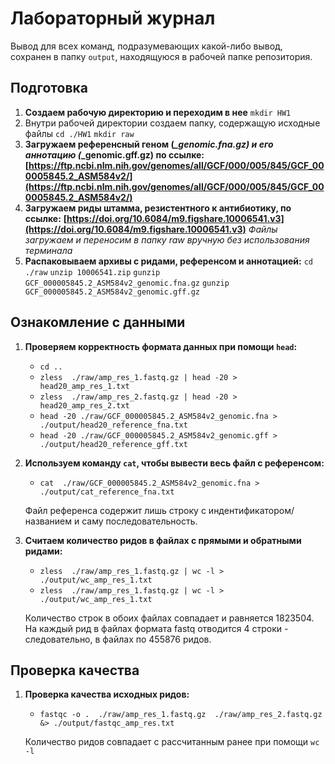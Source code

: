 # Лабораторный журнал
Вывод для всех команд, подразумевающих какой-либо вывод, сохранен в папку `output`, находящуюся в рабочей папке репозитория. 
## Подготовка

1. **Создаем рабочую директорию и переходим в нее**
```mkdir HW1```
2. Внутри рабочей директории создаем папку, содержащую исходные файлы
```cd ./HW1```
```mkdir raw```
3. **Загружаем референсный геном (*_genomic.fna.gz) и его аннотацию (*_genomic.gff.gz) по ссылке:**
**[https://ftp.ncbi.nlm.nih.gov/genomes/all/GCF/000/005/845/GCF_000005845.2_ASM584v2/](https://ftp.ncbi.nlm.nih.gov/genomes/all/GCF/000/005/845/GCF_000005845.2_ASM584v2/)**
4. **Загружаем риды штамма, резистентного к антибиотику, по ссылке:**
**[https://doi.org/10.6084/m9.figshare.10006541.v3](https://doi.org/10.6084/m9.figshare.10006541.v3)**
*Файлы загружаем и переносим в папку raw вручную без использования терминала*
5. **Распаковываем архивы с ридами, референсом и аннотацией:**
```cd ./raw```
```unzip 10006541.zip```
```gunzip  GCF_000005845.2_ASM584v2_genomic.fna.gz```
```gunzip  GCF_000005845.2_ASM584v2_genomic.gff.gz```

## Ознакомление с данными

1. **Проверяем корректность формата данных при помощи `head`:**
	- ```cd ..```
	- ```zless  ./raw/amp_res_1.fastq.gz | head -20 > head20_amp_res_1.txt```
	- ```zless  ./raw/amp_res_2.fastq.gz | head -20 > head20_amp_res_2.txt```
	- ```head -20 ./raw/GCF_000005845.2_ASM584v2_genomic.fna > ./output/head20_reference_fna.txt```
	- ```head -20 ./raw/GCF_000005845.2_ASM584v2_genomic.gff > ./output/head20_reference_gff.txt```

2. **Используем команду `cat`, чтобы вывести весь файл с референсом:**
	- ```cat  ./raw/GCF_000005845.2_ASM584v2_genomic.fna > ./output/cat_reference_fna.txt```
	
	Файл референса содержит лишь строку с индентификатором/названием и саму последовательность.
	
3. **Считаем количество ридов в файлах с прямыми и обратными ридами:** 
	- ```zless  ./raw/amp_res_1.fastq.gz | wc -l > ./output/wc_amp_res_1.txt```
	-  ```zless  ./raw/amp_res_1.fastq.gz | wc -l > ./output/wc_amp_res_1.txt```

	Количество строк в обоих файлах совпадает и равняется 1823504. На каждый рид в файлах формата fastq отводится 4 строки - следовательно, в файлах по 455876 ридов.

## Проверка качества

1. **Проверка качества исходных ридов:**

	- ```fastqc -o .  ./raw/amp_res_1.fastq.gz  ./raw/amp_res_2.fastq.gz &> ./output/fastqc_amp_res.txt```

	Количество ридов совпадает с рассчитанным ранее при помощи `wc -l`
